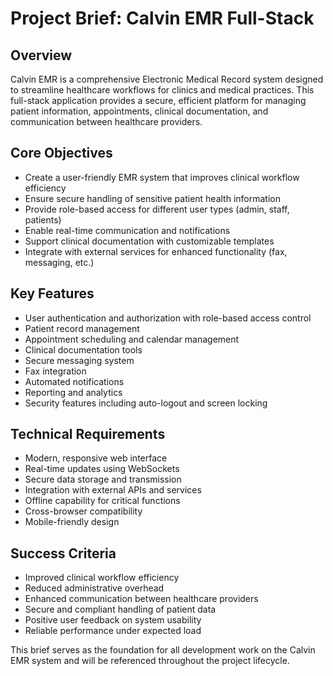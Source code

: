 # Project Brief: Calvin EMR Full-Stack

## Overview

Calvin EMR is a comprehensive Electronic Medical Record system designed to streamline healthcare workflows for clinics and medical practices. This full-stack application provides a secure, efficient platform for managing patient information, appointments, clinical documentation, and communication between healthcare providers.

## Core Objectives

- Create a user-friendly EMR system that improves clinical workflow efficiency
- Ensure secure handling of sensitive patient health information
- Provide role-based access for different user types (admin, staff, patients)
- Enable real-time communication and notifications
- Support clinical documentation with customizable templates
- Integrate with external services for enhanced functionality (fax, messaging, etc.)

## Key Features

- User authentication and authorization with role-based access control
- Patient record management
- Appointment scheduling and calendar management
- Clinical documentation tools
- Secure messaging system
- Fax integration
- Automated notifications
- Reporting and analytics
- Security features including auto-logout and screen locking

## Technical Requirements

- Modern, responsive web interface
- Real-time updates using WebSockets
- Secure data storage and transmission
- Integration with external APIs and services
- Offline capability for critical functions
- Cross-browser compatibility
- Mobile-friendly design

## Success Criteria

- Improved clinical workflow efficiency
- Reduced administrative overhead
- Enhanced communication between healthcare providers
- Secure and compliant handling of patient data
- Positive user feedback on system usability
- Reliable performance under expected load

This brief serves as the foundation for all development work on the Calvin EMR system and will be referenced throughout the project lifecycle.
